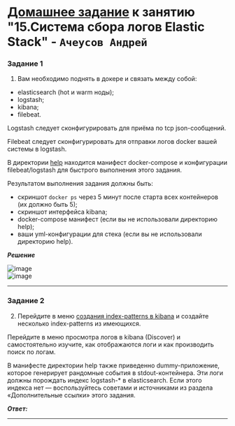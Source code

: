 # [Домашнее задание](https://github.com/netology-code/mnt-homeworks/blob/MNT-video/10-monitoring-04-elk/README.md) к занятию  "15.Система сбора логов Elastic Stack" - `Ачеусов Андрей`


### Задание 1

1. Вам необходимо поднять в докере и связать между собой:

- elasticsearch (hot и warm ноды);
- logstash;
- kibana;
- filebeat.

Logstash следует сконфигурировать для приёма по tcp json-сообщений.

Filebeat следует сконфигурировать для отправки логов docker вашей системы в logstash.

В директории [help](./help) находится манифест docker-compose и конфигурации filebeat/logstash для быстрого 
выполнения этого задания.

Результатом выполнения задания должны быть:

- скриншот `docker ps` через 5 минут после старта всех контейнеров (их должно быть 5);
- скриншот интерфейса kibana;
- docker-compose манифест (если вы не использовали директорию help);
- ваши yml-конфигурации для стека (если вы не использовали директорию help).

***Решение***  

![image](https://github.com/AndrewAche/HW_ALL/assets/121398221/0c6a1647-8758-4084-916a-fc2bcace0f9a)  
![image](https://github.com/AndrewAche/HW_ALL/assets/121398221/f8ca1ba2-7644-4940-ae46-b6597b50cfd5)  


---


### Задание 2

2. Перейдите в меню [создания index-patterns  в kibana](http://localhost:5601/app/management/kibana/indexPatterns/create) и создайте несколько index-patterns из имеющихся.

Перейдите в меню просмотра логов в kibana (Discover) и самостоятельно изучите, как отображаются логи и как производить поиск по логам.

В манифесте директории help также приведенно dummy-приложение, которое генерирует рандомные события в stdout-контейнера.
Эти логи должны порождать индекс logstash-* в elasticsearch. Если этого индекса нет — воспользуйтесь советами и источниками из раздела «Дополнительные ссылки» этого задания.

***Ответ:***  



---
